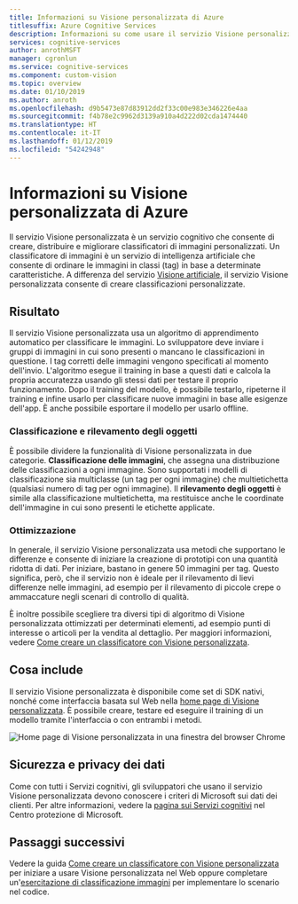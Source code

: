 ```yaml
---
title: Informazioni su Visione personalizzata di Azure
titlesuffix: Azure Cognitive Services
description: Informazioni su come usare il servizio Visione personalizzata per creare classificatori di immagini personalizzati nel cloud di Azure.
services: cognitive-services
author: anrothMSFT
manager: cgronlun
ms.service: cognitive-services
ms.component: custom-vision
ms.topic: overview
ms.date: 01/10/2019
ms.author: anroth
ms.openlocfilehash: d9b5473e87d83912dd2f33c00e983e346226e4aa
ms.sourcegitcommit: f4b78e2c9962d3139a910a4d222d02cda1474440
ms.translationtype: HT
ms.contentlocale: it-IT
ms.lasthandoff: 01/12/2019
ms.locfileid: "54242948"
---
```

# <a name="what-is-azure-custom-vision"></a>Informazioni su Visione personalizzata di Azure

Il servizio Visione personalizzata è un servizio cognitivo che consente di creare, distribuire e migliorare classificatori di immagini personalizzati. Un classificatore di immagini è un servizio di intelligenza artificiale che consente di ordinare le immagini in classi (tag) in base a determinate caratteristiche. A differenza del servizio [Visione artificiale](https://docs.microsoft.com/azure/cognitive-services/computer-vision/home), il servizio Visione personalizzata consente di creare classificazioni personalizzate.

## <a name="what-it-does"></a>Risultato

Il servizio Visione personalizzata usa un algoritmo di apprendimento automatico per classificare le immagini. Lo sviluppatore deve inviare i gruppi di immagini in cui sono presenti o mancano le classificazioni in questione. I tag corretti delle immagini vengono specificati al momento dell'invio. L'algoritmo esegue il training in base a questi dati e calcola la propria accuratezza usando gli stessi dati per testare il proprio funzionamento. Dopo il training del modello, è possibile testarlo, ripeterne il training e infine usarlo per classificare nuove immagini in base alle esigenze dell'app. È anche possibile esportare il modello per usarlo offline.

### <a name="classification-and-object-detection"></a>Classificazione e rilevamento degli oggetti

È possibile dividere la funzionalità di Visione personalizzata in due categorie. **Classificazione delle immagini**, che assegna una distribuzione delle classificazioni a ogni immagine. Sono supportati i modelli di classificazione sia multiclasse (un tag per ogni immagine) che multietichetta (qualsiasi numero di tag per ogni immagine). Il **rilevamento degli oggetti** è simile alla classificazione multietichetta, ma restituisce anche le coordinate dell'immagine in cui sono presenti le etichette applicate.

### <a name="optimization"></a>Ottimizzazione

In generale, il servizio Visione personalizzata usa metodi che supportano le differenze e consente di iniziare la creazione di prototipi con una quantità ridotta di dati. Per iniziare, bastano in genere 50 immagini per tag. Questo significa, però, che il servizio non è ideale per il rilevamento di lievi differenze nelle immagini, ad esempio per il rilevamento di piccole crepe o ammaccature negli scenari di controllo di qualità.

È inoltre possibile scegliere tra diversi tipi di algoritmo di Visione personalizzata ottimizzati per determinati elementi, ad esempio punti di interesse o articoli per la vendita al dettaglio. Per maggiori informazioni, vedere [Come creare un classificatore con Visione personalizzata](getting-started-build-a-classifier.md).

## <a name="what-it-includes"></a>Cosa include
Il servizio Visione personalizzata è disponibile come set di SDK nativi, nonché come interfaccia basata sul Web nella [home page di Visione personalizzata](https://customvision.ai/). È possibile creare, testare ed eseguire il training di un modello tramite l'interfaccia o con entrambi i metodi.

![Home page di Visione personalizzata in una finestra del browser Chrome](media/browser-home.png)

## <a name="data-privacy-and-security"></a>Sicurezza e privacy dei dati

Come con tutti i Servizi cognitivi, gli sviluppatori che usano il servizio Visione personalizzata devono conoscere i criteri di Microsoft sui dati dei clienti. Per altre informazioni, vedere la [pagina sui Servizi cognitivi](https://www.microsoft.com/trustcenter/cloudservices/cognitiveservices) nel Centro protezione di Microsoft.

## <a name="next-steps"></a>Passaggi successivi

Vedere la guida [Come creare un classificatore con Visione personalizzata](getting-started-build-a-classifier.md) per iniziare a usare Visione personalizzata nel Web oppure completare un'[esercitazione di classificazione immagini](csharp-tutorial.md) per implementare lo scenario nel codice.
